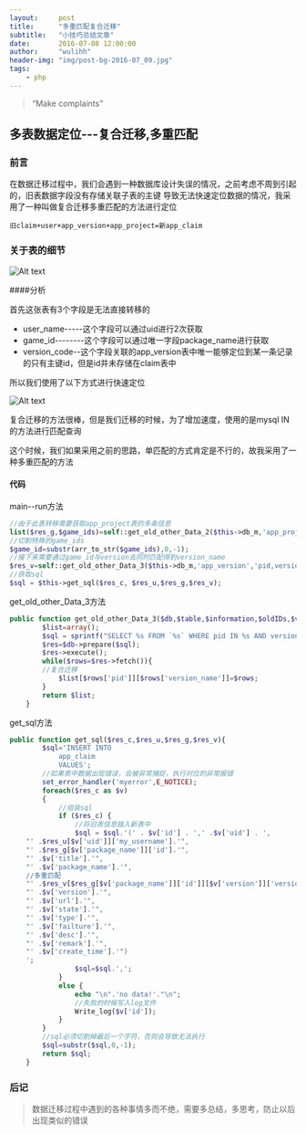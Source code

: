 ```yaml
---
layout:     post
title:      "多重匹配复合迁移"
subtitle:   "小技巧总结文章"
date:       2016-07-08 12:00:00
author:     "wulihh"
header-img: "img/post-bg-2016-07_09.jpg"
tags:
    - php
---
```

> “Make complaints”


## 多表数据定位---复合迁移,多重匹配

### 前言

在数据迁移过程中，我们会遇到一种数据库设计失误的情况，之前考虑不周到引起的，旧表数据字段没有存储关联子表的主键
导致无法快速定位数据的情况，我采用了一种叫做复合迁移多重匹配的方法进行定位

``` mysql
旧claim+user+app_version+app_project=新app_claim
```

### 关于表的细节

![Alt text](https://aa4933.github.io/img/post_other_img/post_07_13.png)

####分析

首先这张表有3个字段是无法直接转移的
* user_name-----这个字段可以通过uid进行2次获取
* game_id--------这个字段可以通过唯一字段package_name进行获取
* version_code--这个字段关联的app_version表中唯一能够定位到某一条记录的只有主键id，但是id并未存储在claim表中

所以我们使用了以下方式进行快速定位

![Alt text](https://aa4933.github.io/img/post_other_img/post_07_13_2.png)

复合迁移的方法很棒，但是我们迁移的时候，为了增加速度，使用的是mysql IN的方法进行匹配查询

这个时候，我们如果采用之前的思路，单匹配的方式肯定是不行的，故我采用了一种多重匹配的方法

#### 代码

main--run方法

``` php
//由于此表转移需要获取app_project表的多条信息
list($res_g,$game_ids)=self::get_old_other_Data_2($this->db_m,'app_project','package_name,id','('.$name.')');
//切割特殊的game_ids
$game_id=substr(arr_to_str($game_ids),0,-1);
//接下来需要通过game_id与version去同时匹配得到version_name
$res_v=self::get_old_other_Data_3($this->db_m,'app_version','pid,version_name,version_code','('.$game_id.')','('.$version.')');
//获取sql
$sql = $this->get_sql($res_c, $res_u,$res_g,$res_v);
```

get_old_other_Data_3方法

``` php
public function get_old_other_Data_3($db,$table,$information,$oldIDs,$version){
        $list=array();
        $sql = sprintf("SELECT %s FROM `%s` WHERE pid IN %s AND version_name IN %s;",$information,$table,$oldIDs,$version);
        $res=$db->prepare($sql);
        $res->execute();
        while($rows=$res->fetch()){
        //复合迁移
            $list[$rows['pid']][$rows['version_name']]=$rows;
        }
        return $list;
    }
```

get_sql方法

``` php
public function get_sql($res_c,$res_u,$res_g,$res_v){
        $sql='INSERT INTO
            app_claim
            VALUES';
        //如果表中数据出现错误，会被异常捕捉，执行对应的异常报错
        set_error_handler('myerror',E_NOTICE);
        foreach($res_c as $v)
        {
            //组装sql
            if ($res_c) {
                //将旧表信息插入新表中
                $sql = $sql.'(' . $v['id'] . ',' .$v['uid'] . ',
    "' .$res_u[$v['uid']]['my_username'].'",
    "' .$res_g[$v['package_name']]['id'].'",
    "' .$v['title'].'",
    "' .$v['package_name'].'",
    //多重匹配
    "' .$res_v[$res_g[$v['package_name']]['id']][$v['version']]['version_code'].'",
    "' .$v['version'].'",
    "' .$v['url'].'",
    "' .$v['state'].'",
    "' .$v['type'].'",
    "' .$v['failture'].'",
    "' .$v['desc'].'",
    "' .$v['remark'].'",
    "' .$v['create_time'].'")
    ';
                $sql=$sql.',';
            }
            else {
                echo "\n".'no data!'."\n";
                //失败的时候写入log文件
                Write_log($v['id']);
            }
        }
        //sql必须切割掉最后一个字符，否则会导致无法执行
        $sql=substr($sql,0,-1);
        return $sql;
    }
```

### 后记

>数据迁移过程中遇到的各种事情多而不绝，需要多总结，多思考，防止以后出现类似的错误
 

